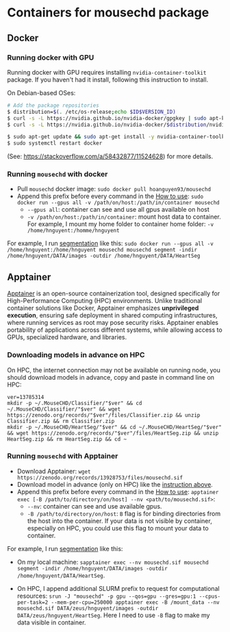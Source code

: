 # Containers for mousechd package

## Docker

### Running docker with GPU
Running docker with GPU requires installing `nvidia-container-toolkit` package. If you haven't had it install, following this instruction to install.

On Debian-based OSes:
```bash
# Add the package repositories
$ distribution=$(. /etc/os-release;echo $ID$VERSION_ID)
$ curl -s -L https://nvidia.github.io/nvidia-docker/gpgkey | sudo apt-key add -
$ curl -s -L https://nvidia.github.io/nvidia-docker/$distribution/nvidia-docker.list | sudo tee /etc/apt/sources.list.d/nvidia-docker.list

$ sudo apt-get update && sudo apt-get install -y nvidia-container-toolkit
$ sudo systemctl restart docker
```
(See: https://stackoverflow.com/a/58432877/11524628) for more details.

### Running `mousechd` with docker
* Pull `mousechd` docker image: `sudo docker pull hoanguyen93/mousechd`
* Append this prefix before every command in the [How to use](https://github.com/hnguyentt/MouseCHD?tab=readme-ov-file#how-to-use): `sudo docker run --gpus all -v /path/on/host:/path/in/container mousechd`
  * `--gpus all`: container can see and use all gpus available on host
  * `-v /path/on/host:/path/in/container`: mount host data to container. For example, I mount my home folder to container home folder: `-v /home/hnguyent:/homme/hnguyent`

For example, I run [segmentation](https://github.com/hnguyentt/MouseCHD?tab=readme-ov-file#2-heart-segmentation) like this: `sudo docker run --gpus all -v /home/hnguyent:/home/hnguyent mousechd mousechd segment -indir /home/hnguyent/DATA/images -outdir /home/hnguyent/DATA/HeartSeg`


## Apptainer
[Apptainer](https://apptainer.org/) is an open-source containerization tool, designed specifically for High-Performance Computing (HPC) environments. Unlike traditional container solutions like Docker, Apptainer emphasizes **unprivileged execution**, ensuring safe deployment in shared computing infrastructures, where running services as root may pose security risks. Apptainer enables portability of applications across different systems, while allowing access to GPUs, specialized hardware, and libraries.

### Downloading models in advance on HPC
On HPC, the internet connection may not be available on running node, you should download models in advance, copy and paste in command line on HPC:

```
ver=13785314
mkdir -p ~/.MouseCHD/Classifier/"$ver" && cd ~/.MouseCHD/Classifier/"$ver" && wget https://zenodo.org/records/"$ver"/files/Classifier.zip && unzip Classifier.zip && rm Classifier.zip
mkdir -p ~/.MouseCHD/HeartSeg/"$ver" && cd ~/.MouseCHD/HeartSeg/"$ver" && wget https://zenodo.org/records/"$ver"/files/HeartSeg.zip && unzip HeartSeg.zip && rm HeartSeg.zip && cd ~
```

### Running `mousechd` with Apptainer
* Download Apptainer: `wget https://zenodo.org/records/13928753/files/mousechd.sif`
* Download model in advance (only on HPC) like the [instruction above](https://github.com/hnguyentt/MouseCHD/tree/master/containers#downloading-models-in-advance-on-hpc).
* Append this prefix before every command in the [How to use](https://github.com/hnguyentt/MouseCHD?tab=readme-ov-file#how-to-use): `apptainer exec [-B /path/to/directory/on/host] --nv <path/to/mousechd.sif>`:
  * `--nv`: container can see and use available gpus.
  * `-B /path/to/directory/on/host`: `B` flag is for binding directories from the host into the container. If your data is not visible by container, especially on HPC, you could use this flag to mount your data to container.

For example, I run [segmentation](https://github.com/hnguyentt/MouseCHD?tab=readme-ov-file#2-heart-segmentation) like this: 

* On my local machine: `sapptainer exec --nv mousechd.sif mousechd segment -indir /home/hnguyent/DATA/images -outdir /home/hnguyent/DATA/HeartSeg`.

* On HPC, I append additional SLURM prefix to request for computational resources: `srun -J "mousechd" -p gpu --qos=gpu --gres=gpu:1 --cpus-per-task=2 --mem-per-cpu=250000 apptainer exec -B /mount_data --nv mousechd.sif DATA/zeus/hnguyent/images -outdir DATA/zeus/hnguyent/HeartSeg`. Here I need to use `-B` flag to make my data visible in container.
